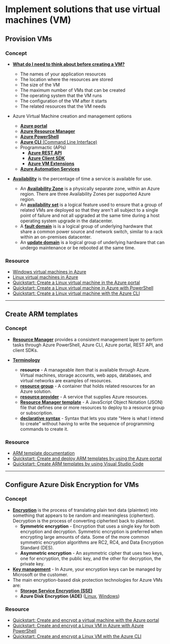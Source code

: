 # Implement solutions that use virtual machines (VM)

## Provision VMs

### Concept

- [**What do I need to think about before creating a VM?**](https://docs.microsoft.com/en-us/azure/virtual-machines/linux/overview#what-do-i-need-to-think-about-before-creating-a-vm)
    - The names of your application resources
    - The location where the resources are stored
    - The size of the VM
    - The maximum number of VMs that can be created
    - The operating system that the VM runs
    - The configuration of the VM after it starts
    - The related resources that the VM needs

- Azure Virtual Machine creation and management options
    - [**Azure portal**](https://azure.microsoft.com/en-us/features/azure-portal/)
    - [**Azure Resource Manager**](https://docs.microsoft.com/en-us/azure/azure-resource-manager/management/overview)
    - [**Azure PowerShell**](https://docs.microsoft.com/en-us/powershell/azure/)
    - [**Azure CLI** (Command Line Interface)](https://docs.microsoft.com/en-us/cli/azure/)
    - Programmactic (APIs)
        - [**Azure REST API**](https://docs.microsoft.com/en-us/rest/api/azure/)
        - [**Azure Client SDK**](https://github.com/Azure/azure-sdk)
        - [**Azure VM Extensions**](https://docs.microsoft.com/en-us/azure/virtual-machines/extensions/overview)
    - [**Azure Automation Services**](https://azure.microsoft.com/en-us/services/automation/)
    
- [**Availability**](https://docs.microsoft.com/en-us/azure/virtual-machines/linux/availability) is the percentage of time a service is available for use.
    - An [**Availability Zone**](https://docs.microsoft.com/en-us/azure/availability-zones/az-overview) is a physically separate zone, within an Azure region. There are three Availability Zones per supported Azure region.
    - An [**availability set**](https://docs.microsoft.com/en-us/azure/virtual-machines/linux/availability#availability-sets) is a logical feature used to ensure that a group of related VMs are deployed so that they aren't all subject to a single point of failure and not all upgraded at the same time during a host operating system upgrade in the datacenter.
    - A [**fault domain**](https://docs.microsoft.com/en-us/azure/virtual-machines/linux/availability#fault-domains) is is a logical group of underlying hardware that share a common power source and network switch, similar to a rack within an on-premises datacenter.
    - An [**update domain**](https://docs.microsoft.com/en-us/azure/virtual-machines/linux/availability#update-domains) is a logical group of underlying hardware that can undergo maintenance or be rebooted at the same time.

### Resource

- [Windows virtual machines in Azure](https://docs.microsoft.com/en-us/azure/virtual-machines/windows/)
- [Linux virtual machines in Azure](https://docs.microsoft.com/en-us/azure/virtual-machines/linux/)
- [Quickstart: Create a Linux virtual machine in the Azure portal](https://docs.microsoft.com/en-us/azure/virtual-machines/linux/quick-create-portal)
- [Quickstart: Create a Linux virtual machine in Azure with PowerShell](https://docs.microsoft.com/en-us/azure/virtual-machines/linux/quick-create-powershell)
- [Quickstart: Create a Linux virtual machine with the Azure CLI](https://docs.microsoft.com/en-us/azure/virtual-machines/linux/quick-create-cli)

----

## Create ARM templates

### Concept

- [**Resource Manager**](https://docs.microsoft.com/en-us/azure/azure-resource-manager/management/overview) provides a consistent management layer to perform tasks through Azure PowerShell, Azure CLI, Azure portal, REST API, and client SDKs.

- [**Terminology**](https://docs.microsoft.com/en-us/azure/azure-resource-manager/management/overview#terminology)
    - **resource** - A manageable item that is available through Azure. Virtual machines, storage accounts, web apps, databases, and virtual networks are examples of resources.
    - [**resource group**](https://docs.microsoft.com/en-us/azure/azure-resource-manager/management/overview#resource-groups) - A container that holds related resources for an Azure solution.
    - [**resource provider**](https://docs.microsoft.com/en-us/azure/azure-resource-manager/management/resource-providers-and-types) - A service that supplies Azure resources.
    - [**Resource Manager template**](https://docs.microsoft.com/en-us/azure/azure-resource-manager/templates/overview) - A JavaScript Object Notation (JSON) file that defines one or more resources to deploy to a resource group or subscription.
    - [**declarative syntax**](https://docs.microsoft.com/en-us/azure/azure-resource-manager/templates/overview) - Syntax that lets you state "Here is what I intend to create" without having to write the sequence of programming commands to create it.

### Resource

- [ARM template documentation](https://docs.microsoft.com/en-us/azure/azure-resource-manager/templates/)
- [Quickstart: Create and deploy ARM templates by using the Azure portal](https://docs.microsoft.com/en-us/azure/azure-resource-manager/templates/quickstart-create-templates-use-the-portal)
- [Quickstart: Create ARM templates by using Visual Studio Code](https://docs.microsoft.com/en-us/azure/azure-resource-manager/templates/quickstart-create-templates-use-visual-studio-code)

----

## Configure Azure Disk Encryption for VMs

### Concept

- [**Encryption**](https://docs.microsoft.com/en-us/windows/win32/seccrypto/data-encryption-and-decryption) is the process of translating plain text data (plaintext) into something that appears to be random and meaningless (ciphertext). Decryption is the process of converting ciphertext back to plaintext.
    - **Symmetric encryption** - Encryption that uses a single key for both encryption and decryption. Symmetric encryption is preferred when encrypting large amounts of data. Some of the more common symmetric encryption algorithms are RC2, RC4, and Data Encryption Standard (DES).
    - **Asymmetric encryption** - An asymmetric cipher that uses two keys, one for encryption, the public key, and the other for decryption, the private key.
- [**Key management**](https://docs.microsoft.com/en-us/azure/security/fundamentals/encryption-overview) - In Azure, your encryption keys can be managed by Microsoft or the customer.
- The main encryption-based disk protection technologies for Azure VMs are:
    - [**Storage Service Encryption (SSE)**](https://docs.microsoft.com/en-us/azure/storage/common/storage-service-encryption)
    - **Azure Disk Encryption (ADE)** ([Linux](https://docs.microsoft.com/en-us/azure/virtual-machines/linux/disk-encryption-overview), [Windows](https://docs.microsoft.com/en-us/azure/virtual-machines/windows/disk-encryption-overview))

### Resource

- [Quickstart: Create and encrypt a virtual machine with the Azure portal](https://docs.microsoft.com/en-us/azure/virtual-machines/linux/disk-encryption-portal-quickstart)
- [Quickstart: Create and encrypt a Linux VM in Azure with Azure PowerShell](https://docs.microsoft.com/en-us/azure/virtual-machines/linux/disk-encryption-powershell-quickstart)
- [Quickstart: Create and encrypt a Linux VM with the Azure CLI](https://docs.microsoft.com/en-us/azure/virtual-machines/linux/disk-encryption-cli-quickstart)
